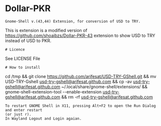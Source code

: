 # Dollar-PKR
```
Gnome-Shell v.(43,44) Extension, for conversion of USD to TRY.
```
This is extension is a modified  version of https://github.com/shoaibzs/Dollar-PKR-43 extension to show USD to TRY instead of USD to PKR. 
```
# Licence
```
See LICENSE File
```
# How to install
```

cd /tmp && git clone https://github.com/arifesat/USD-TRY-GShell.git && mv USD-TRY-Gshell usd-try-gshell@arifesat.github.com && cp -av usd-try-gshell@arifesat.github.com ~/.local/share/gnome-shell/extensions/ && gnome-shell-extension-tool --enable-extension usd-try-gshell@arifesat.github.com && rm -rf usd-try-gshell@arifesat.github.com


```
To restart GNOME Shell in X11, pressing Alt+F2 to open the Run Dialog and enter restart 
(or just r). 
In Wayland Logout and Login agaian.
